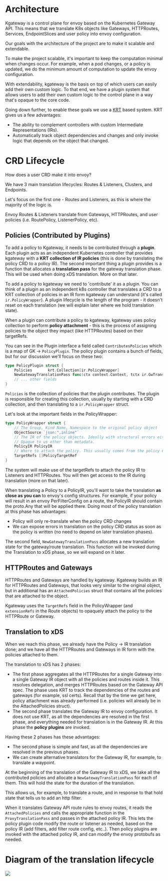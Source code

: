 # Architecture
Kgateway is a control plane for envoy based on the Kubernetes Gateway API. This means that we translate K8s objects like Gateways, HTTPRoutes, Services, EndpointSlices and user policy into envoy configuration.

Our goals with the architecture of the project are to make it scalable and extendable.

To make the project scalable, it's important to keep the computation minimal when changes occur. For example, when a pod changes, or a policy is updated, we do the minimum amount of computation to update the envoy configuration.

With extendability, kgateway is the basis on top of which users can easily add their own custom logic. To that end, we have a plugin system that allows users to add their own custom logic to the control plane in a way that's opaque to the core code.


Going down further, to enable these goals we use a [KRT](https://github.com/istio/istio/tree/master/pkg/kube/krt#krt-kubernetes-declarative-controller-runtime) based system. KRT gives us a few advantages:
- The ability to complement controllers with custom Intermediate Representations (IRs).
- Automatically track object dependencies and changes and only invoke logic that depends on the object that changed.

# CRD Lifecycle

How does a user CRD make it into envoy?

We have 3 main translation lifecycles: Routes & Listeners, Clusters, and Endpoints.

Let's focus on the first one - Routes and Listeners, as this is where the majority of the logic is.

Envoy Routes & Listeners translate from Gateways, HTTPRoutes, and user policies (i.e. RoutePolicy, ListenerPolicy, etc).

## Policies (Contributed by Plugins)

To add a policy to Kgateway, it needs to be contributed through a **plugin**. Each plugin acts as an independent Kubernetes controller that provides kgateway with a **KRT collection of IR policies** (this is done by translating the policy CRD to a policy IR). The second important thing a plugin provides is a function that allocates a **translation pass** for the gateway translation phase. This will be used when doing xDS translation. More on that later.

To add a policy to kgateway we need to 'contribute' it as a plugin. You can think of a plugin as an
independent k8s controller that translates a CRD to a KRT collection of policies in an IR form kgateway can understand (it's called `ir.PolicyWrapper`).
A plugin lifecycle is the length of the program - it doesn't reset on each translation (we will explain later where we hold translation state).

When a plugin can contribute a policy to kgateway, kgateway uses policy collection to perform **policy attachment** - this is the process of assigning policies to the object they impact (like HTTPRoutes) based on their targetRefs.

You can see in the Plugin interface a field called `ContributesPolicies` which is a map of GK -> `PolicyPlugin`.
The policy plugin contains a bunch of fields, but for our discussion we'll focus on these two:

```go
type PolicyPlugin struct {
	Policies       krt.Collection[ir.PolicyWrapper]
	NewGatewayTranslationPass func(ctx context.Context, tctx ir.GwTranslationCtx) ir.ProxyTranslationPass
    // ... other fields
}
```
`Policies` is the collection of policies that the plugin contributes. The plugin is responsible for creating
this collection, usually by starting with a CRD collection, and then translating to a `ir.PolicyWrapper` struct.

Let's look at the important fields in the PolicyWrapper:

```go
type PolicyWrapper struct {
	// The Group, Kind Name, Namespace to the original policy object
	ObjectSource `json:",inline"`
	// The IR of the policy objects. Ideally with structural errors either removed so it can be applied to envoy, or retained and returned in the translation pass (this depends on the defined fallback behavior).
	// Opaque to us other than metadata.
	PolicyIR PolicyIR
	// Where to attach the policy. This usually comes from the policy CRD.
	TargetRefs []PolicyTargetRef
}
```

The system will make use of the targetRefs to attach the policy IR to Listeners and HTTPRoutes. You will then 
get access to the IR during translation (more on that later).

When translating a Policy to a PolicyIR, you'll want to take the translation **as close as you can** to envoy's config structures. For example, if your policy will result in an envoy
PerFilterConfig on a route, the PolicyIR should contain the proto.Any that will be applied there. Doing most of the policy translation at this phase has advantages:
- Policy will only re-translate when the policy CRD changes
- We can expose errors in translation on the policy CRD status as soon as the policy is written (no need to depend on later translation phases).

The second field, `NewGatewayTranslationPass` allocates a new translation state for the
gateway/route translation. This function will be invoked during the Translation to xDS phase, so we will expand on it later.

## HTTPRoutes and Gateways

HTTPRoutes and Gateways are handled by kgateway. Kgateway builds an IR for HTTPRoutes and Gateways, that looks very similar to 
the original object, but in additional has an `AttachedPolicies` struct that contains all the policies that are attached to the object.

Kgateway uses the `TargetRefs` field in the PolicyWrapper (and `extensionRefs` in the Route objects) to opaquely attach the policy to the HTTPRoute or Gateway.

## Translation to xDS

When we reach this phase, we already have the Policy -> IR translation done; and we have all the HTTPRoutes and Gateways in IR form with the policies attached to them.

The translation to xDS has 2 phases:
- The first phase aggregates all the HTTPRoutes for a single Gateway into a single Gateway IR object with all the policies and routes inside it. This resolves delegation, and merges HTTPRoutes based on the Gateway API spec. The phase uses KRT to track the dependencies of the routes and gateways (for example, ssl certs). Recall that by the time we get here, policy attachment was already performed (i.e. policies will already be in the AttachedPolicies struct).
- The second phase translates the Gateway IR to envoy configuration. It does not use KRT, as all the dependencies are resolved in the first phase, and everything needed for translation is in the Gateway IR. At this phase the **policy plugins** are invoked.

Having these 2 phases has these advantages:
- The second phase is simple and fast, as all the dependencies are resolved in the previous phases.
- We can create alternative translators for the Gateway IR, for example, to translate a waypoint.


At the beginning of the translation of the Gateway IR to xDS, we take all the contributed policies and allocate a `NewGatewayTranslationPass` for each of them. This will hold the state for the duration of the translation. 

This allows us, for example, to translate a route, and in response to that hold state that tells us to add an http filter.

When it translates Gateway API route rules to envoy routes, it reads the `AttachedPolicies` and calls the appropriate function in the `ProxyTranslationPass` and passes in 
the attached policy IR. This lets the policy plugin code modify the route or listener as needed, based on the policy IR (add filters, add filter route config, etc..).
Then policy plugins are invoked with the attached policy IR, and can modify the envoy protobufs as needed.

# Diagram of the translation lifecycle

![](translation.svg)